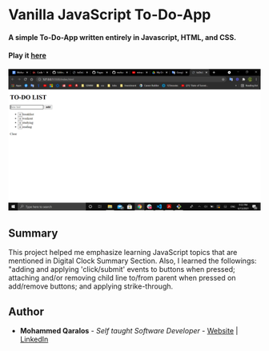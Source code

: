 # Vanilla JavaScript To-Do-App 

#### A simple To-Do-App written entirely in Javascript, HTML, and CSS.

#### Play it [here](https://mohammedq91.github.io/To-Do-App/)

![](ToDoListPhoto.png)

## Summary

This project helped me emphasize learning JavaScript topics that are mentioned in Digital Clock Summary Section. Also, I learned the followings: "adding and applying 'click/submit' events to buttons when pressed; attaching and/or removing child line to/from parent when pressed on add/remove buttons; and applying strike-through.



## Author

- **Mohammed Qaralos** - *Self taught Software Developer* - [Website](http://127.0.0.1:5500/index.html) | [LinkedIn](https://www.linkedin.com/in/mohammed-qaralos-27151010a/)
